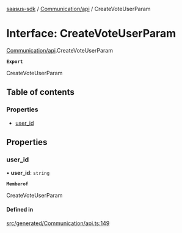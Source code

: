 [saasus-sdk](../README.md) / [Communication/api](../modules/Communication_api.md) / CreateVoteUserParam

# Interface: CreateVoteUserParam

[Communication/api](../modules/Communication_api.md).CreateVoteUserParam

**`Export`**

CreateVoteUserParam

## Table of contents

### Properties

- [user\_id](Communication_api.CreateVoteUserParam.md#user_id)

## Properties

### user\_id

• **user\_id**: `string`

**`Memberof`**

CreateVoteUserParam

#### Defined in

[src/generated/Communication/api.ts:149](https://github.com/saasus-platform/saasus-sdk-javascript/blob/c6c266c/src/generated/Communication/api.ts#L149)
